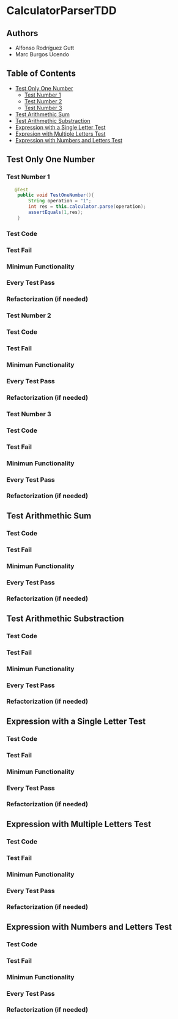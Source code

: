 # CalculatorParserTDD

## Authors
- Alfonso Rodríguez Gutt
- Marc Burgos Ucendo

## Table of Contents
- [Test Only One Number](#test-only-one-number)
  - [Test Number 1](#test-number-1)
  - [Test Number 2](#test-number-2)
  - [Test Number 3](#test-number-3) 
- [Test Arithmethic Sum](#test-arithmethic-sum)
- [Test Arithmethic Substraction](#test-arithmethic-substraction)
- [Expression with a Single Letter Test](#expression-with-a-single-letter-test)
- [Expresion with Multiple Letters Test](#expression-with-multiple-letters-test)
- [Expression with Numbers and Letters Test](#expression-with-numbers-and-letters-test)

## Test Only One Number

### Test Number 1
````java
   @Test
    public void TestOneNumber(){
        String operation = "1";
        int res = this.calculator.parse(operation);
        assertEquals(1,res);
    }
````

### Test Code

### Test Fail

### Minimun Functionality

### Every Test Pass

### Refactorization (if needed)

### Test Number 2

### Test Code

### Test Fail

### Minimun Functionality

### Every Test Pass

### Refactorization (if needed)

### Test Number 3

### Test Code

### Test Fail

### Minimun Functionality

### Every Test Pass

### Refactorization (if needed)

## Test Arithmethic Sum

### Test Code

### Test Fail

### Minimun Functionality

### Every Test Pass

### Refactorization (if needed)

## Test Arithmethic Substraction

### Test Code

### Test Fail

### Minimun Functionality

### Every Test Pass

### Refactorization (if needed)

## Expression with a Single Letter Test

### Test Code

### Test Fail

### Minimun Functionality

### Every Test Pass

### Refactorization (if needed)

## Expression with Multiple Letters Test

### Test Code

### Test Fail

### Minimun Functionality

### Every Test Pass

### Refactorization (if needed)

## Expression with Numbers and Letters Test

### Test Code

### Test Fail

### Minimun Functionality

### Every Test Pass

### Refactorization (if needed)
